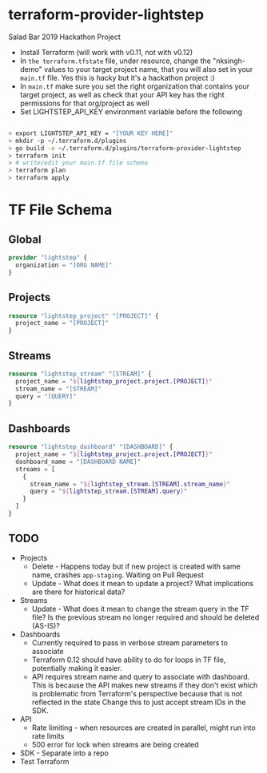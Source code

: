 # terraform-provider-lightstep
Salad Bar 2019 Hackathon Project

* Install Terraform (will work with v0.11, not with v0.12)
* In `the terraform.tfstate` file, under resource, change the "nksingh-demo" values to your target project name, that you will also set in your `main.tf` file. Yes this is hacky but it's a hackathon project :)
* In `main.tf` make sure you set the right organization that contains your target project, as well as check that your API key has the right permissions for that org/project as well
* Set LIGHTSTEP_API_KEY environment variable before the following

```bash

> export LIGHTSTEP_API_KEY = "[YOUR KEY HERE]"
> mkdir -p ~/.terraform.d/plugins
> go build -o ~/.terraform.d/plugins/terraform-provider-lightstep
> terraform init
> # write/edit your main.tf file schema
> terraform plan
> terraform apply
```

# TF File Schema

## Global

```terraform
provider "lightstep" {
  organization = "[ORG NAME]"
}
```

## Projects


```terraform
resource "lightstep_project" "[PROJECT]" {
  project_name = "[PROJECT]"
}
```

## Streams

```terraform
resource "lightstep_stream" "[STREAM]" {
  project_name = "${lightstep_project.project.[PROJECT]}"
  stream_name = "[STREAM]"
  query = "[QUERY]"
}
```

## Dashboards

```terraform
resource "lightstep_dashboard" "[DASHBOARD]" {
  project_name = "${lightstep_project.project.[PROJECT]}"
  dashboard_name = "[DASHBOARD NAME]"
  streams = [
    {
      stream_name = "${lightstep_stream.[STREAM].stream_name}"
      query = "${lightstep_stream.[STREAM].query}"
    }
  ]
}

```


## TODO

* Projects
  * Delete - Happens today but if new project is created with same name, crashes `app-staging`. Waiting on Pull Request
  * Update - What does it mean to update a project? What implications are there for historical data? 
* Streams 
  * Update - What does it mean to change the stream query in the TF file? Is the previous stream no longer required and should be deleted (AS-IS)?
* Dashboards
  * Currently required to pass in verbose stream parameters to associate
  * Terraform 0.12 should have ability to do for loops in TF file, potentially making it easier. 
  * API requires stream name and query to associate with dashboard. This is because the API makes new streams if they don't exist which is problematic from Terraform's perspective because that is not reflected in the state  Change this to just accept stream IDs in the SDK.
* API
  * Rate limiting - when resources are created in parallel, might run into rate limits
  * 500 error for lock when streams are being created
* SDK - Separate into a repo
* Test Terraform


